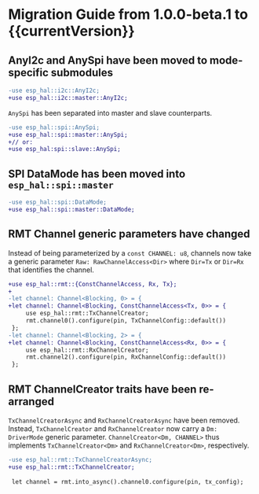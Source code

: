 # Migration Guide from 1.0.0-beta.1 to {{currentVersion}}

## AnyI2c and AnySpi have been moved to mode-specific submodules

```diff
-use esp_hal::i2c::AnyI2c;
+use esp_hal::i2c::master::AnyI2c;
```

`AnySpi` has been separated into master and slave counterparts.

```diff
-use esp_hal::spi::AnySpi;
+use esp_hal::spi::master::AnySpi;
+// or:
+use esp_hal:spi::slave::AnySpi;
```

## SPI DataMode has been moved into `esp_hal::spi::master`

```diff
-use esp_hal::spi::DataMode;
+use esp_hal::spi::master::DataMode;
```

## RMT Channel generic parameters have changed
Instead of being parameterized by a `const CHANNEL: u8`, channels now take a generic
parameter `Raw: RawChannelAccess<Dir>` where `Dir=Tx` or `Dir=Rx` that identifies the
channel.

```diff
+use esp_hal::rmt::{ConstChannelAccess, Rx, Tx};
+
-let channel: Channel<Blocking, 0> = {
+let channel: Channel<Blocking, ConstChannelAccess<Tx, 0>> = {
     use esp_hal::rmt::TxChannelCreator;
     rmt.channel0().configure(pin, TxChannelConfig::default())
 };
-let channel: Channel<Blocking, 2> = {
+let channel: Channel<Blocking, ConstChannelAccess<Rx, 0>> = {
     use esp_hal::rmt::RxChannelCreator;
     rmt.channel2().configure(pin, RxChannelConfig::default())
 };
```

## RMT ChannelCreator traits have been re-arranged
`TxChannelCreatorAsync` and `RxChannelCreatorAsync` have been removed.
Instead, `TxChannelCreator` and `RxChannelCreator` now carry a `Dm: DriverMode`
generic parameter. `ChannelCreator<Dm, CHANNEL>` thus implements `TxChannelCreator<Dm>`
and `RxChannelCreator<Dm>`, respectively.

```diff
-use esp_hal::rmt::TxChannelCreatorAsync;
+use esp_hal::rmt::TxChannelCreator;
 
 let channel = rmt.into_async().channel0.configure(pin, tx_config);
```
